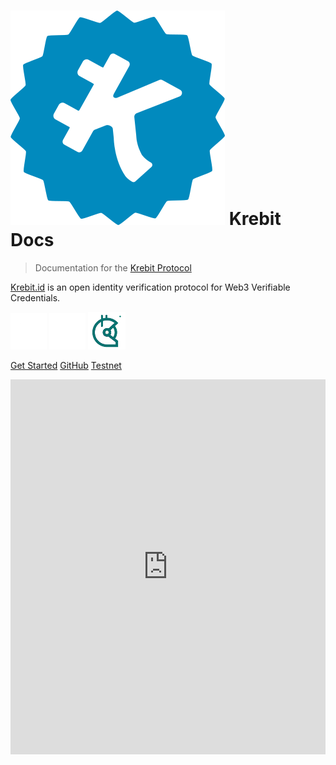 # ![Krebit](/img/krebit-icon.png ":size=100") Krebit Docs

> Documentation for the [Krebit Protocol](https://krebit.id)

[Krebit.id](https://krebit.id) is an open identity verification protocol for Web3 Verifiable Credentials.

[![Twitter](/img/twitter.png ":size=30")](https://twitter.com/KrebitID)
[![Discord](/img/discord.png ":size=30")](https://discord.gg/y7sMYVjxrd)
[![Gitcoin](/img/gitcoin.png ":size=30")](https://gitcoin.co/grants/3522/krebit)

[Get Started](#main)
[GitHub](https://github.com/KrebitDAO)
[Testnet](https://testnet.krebit.id)

<iframe
    src="https://gateway.ipfscdn.io/ipfs/Qmcine1gpZUbQ73nk7ZGCcjKBVFYXrEtqrhujXk3HDQ6Nn/erc721.html?contract=0xf483eA425f0AafcEd379B2F65b1411Fe8491Dc38&chainId=137&theme=dark"
    width="600px"
    height="600px"
    style="max-width:100%;"
    frameborder="0"
></iframe>
